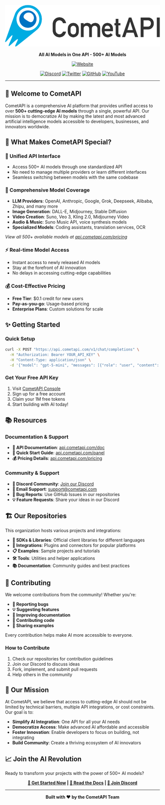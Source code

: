<div align="center">

![CometAPI Icon](https://raw.githubusercontent.com/cometapi-dev/.github/refs/heads/main/assets/cometapi_logo.png)


**All AI Models in One API - 500+ AI Models**

[![Website](https://img.shields.io/badge/Website-cometapi.com-blue)](https://www.cometapi.com/)

[![Discord](https://img.shields.io/badge/Discord-Join%20Community-7289da?logo=discord&logoColor=white)](https://discord.com/invite/HMpuV6FCrG)
[![Twitter](https://img.shields.io/badge/Twitter-Follow%20Us-1da1f2?logo=x&logoColor=white)](https://x.com/cometapi2025)
[![GitHub](https://img.shields.io/badge/GitHub-CometAPI-333?logo=github&logoColor=white)](https://github.com/cometapi-dev)
[![YouTube](https://img.shields.io/badge/YouTube-CometAPI-red?logo=youtube&logoColor=white)](https://www.youtube.com/@CometAPI-Official)

</div>

---

## 🚀 Welcome to CometAPI

CometAPI is a comprehensive AI platform that provides unified access to over **500+ cutting-edge AI models** through a single, powerful API. Our mission is to democratize AI by making the latest and most advanced artificial intelligence models accessible to developers, businesses, and innovators worldwide.

## 🌟 What Makes CometAPI Special?

### **🎯 Unified API Interface**
- Access 500+ AI models through one standardized API
- No need to manage multiple providers or learn different interfaces
- Seamless switching between models with the same codebase

### **🤖 Comprehensive Model Coverage**
- **LLM Providers**: OpenAI, Anthropic, Google, Grok, Deepseek, Alibaba, Zhipu, and many more
- **Image Generation**: DALL-E, Midjourney, Stable Diffusion
- **Video Creation**: Suno, Veo 3, Kling 2.0, Midjourney Video
- **Audio & Music**: Suno Music API, voice synthesis models
- **Specialized Models**: Coding assistants, translation services, OCR

*View all 500+ available models at [api.cometapi.com/pricing](https://api.cometapi.com/pricing)*

### **⚡ Real-time Model Access**
- Instant access to newly released AI models
- Stay at the forefront of AI innovation
- No delays in accessing cutting-edge capabilities

### **💰 Cost-Effective Pricing**
- **Free Tier**: $0.1 credit for new users
- **Pay-as-you-go**: Usage-based pricing
- **Enterprise Plans**: Custom solutions for scale

## ✨ Getting Started

### Quick Setup
```bash
curl -X POST "https://api.cometapi.com/v1/chat/completions" \
  -H "Authorization: Bearer YOUR_API_KEY" \
  -H "Content-Type: application/json" \
  -d '{"model": "gpt-5-mini", "messages": [{"role": "user", "content": "Hello!"}]}'
```

### Get Your Free API Key
1. Visit [CometAPI Console](https://api.cometapi.com/console/token)
2. Sign up for a free account
3. Claim your 1M free tokens
4. Start building with AI today!


## 📚 Resources

### Documentation & Support
- **📖 API Documentation**: [api.cometapi.com/doc](https://api.cometapi.com/doc)
- **🚀 Quick Start Guide**: [api.cometapi.com/panel](https://api.cometapi.com/panel)
- **💰 Pricing Details**: [api.cometapi.com/pricing](https://api.cometapi.com/pricing)

### Community & Support
- **💬 Discord Community**: [Join our Discord](https://discord.com/invite/HMpuV6FCrG)
- **📧 Email Support**: [support@cometapi.com](mailto:support@cometapi.com)
- **🐛 Bug Reports**: Use GitHub Issues in our repositories
- **💡 Feature Requests**: Share your ideas in our Discord


## 🏗️ Our Repositories

This organization hosts various projects and integrations:

- **🔧 SDKs & Libraries**: Official client libraries for different languages
- **🔌 Integrations**: Plugins and connectors for popular platforms
- **📋 Examples**: Sample projects and tutorials
- **🛠️ Tools**: Utilities and helper applications
- **📚 Documentation**: Community guides and best practices

## 🤝 Contributing

We welcome contributions from the community! Whether you're:

- **🐛 Reporting bugs**
- **💡 Suggesting features**
- **📝 Improving documentation**
- **🔧 Contributing code**
- **🌟 Sharing examples**

Every contribution helps make AI more accessible to everyone.

### How to Contribute
1. Check our repositories for contribution guidelines
2. Join our Discord to discuss ideas
3. Fork, implement, and submit pull requests
4. Help others in the community

## 🎯 Our Mission

At CometAPI, we believe that access to cutting-edge AI should not be limited by technical barriers, multiple API integrations, or cost constraints. Our goal is to:

- **Simplify AI Integration**: One API for all your AI needs
- **Democratize Access**: Make advanced AI affordable and accessible
- **Foster Innovation**: Enable developers to focus on building, not integrating
- **Build Community**: Create a thriving ecosystem of AI innovators

## 📈 Join the AI Revolution

Ready to transform your projects with the power of 500+ AI models?

<div align="center">

**[🚀 Get Started Now](https://api.cometapi.com/login) | [📖 Read the Docs](https://api.cometapi.com/doc) | [💬 Join Discord](https://discord.com/invite/HMpuV6FCrG)**

</div>

---

<div align="center">

**Built with ❤️ by the CometAPI Team**


</div>
